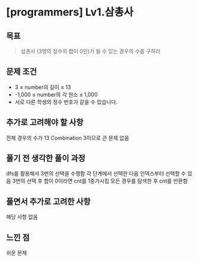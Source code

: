 # [programmers] Lv1.삼총사

## 목표
> 삼총사 (3명의 정수의 합이 0인)가 될 수 있는 경우의 수를 구하라

## 문제 조건
* 3 ≤ number의 길이 ≤ 13
* -1,000 ≤ number의 각 원소 ≤ 1,000
* 서로 다른 학생의 정수 번호가 같을 수 있습니다.

## 추가로 고려해야 할 사항
전체 경우의 수가 13 Combination 3이므로 큰 문제 없음

## 풀기 전 생각한 풀이 과정
dfs를 활용해서 3번의 선택을 수행함
각 단계에서 선택한 다음 인덱스부터 선택할 수 있음
3번의 선택 후 합이 0이라면 cnt를 1증가시킴
모든 경우를 탐색한 후 cnt를 반환함

## 풀면서 추가로 고려한 사항
해당 사항 없음

## 느낀 점
쉬운 문제